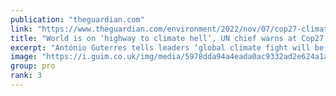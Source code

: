 ```yaml
---
publication: "theguardian.com"
link: "https://www.theguardian.com/environment/2022/nov/07/cop27-climate-summit-un-secretary-general-antonio-guterres"
title: "World is on ‘highway to climate hell’, UN chief warns at Cop27 summit"
excerpt: "António Guterres tells leaders ‘global climate fight will be won or lost in this crucial decade – on our watch’"
image: "https://i.guim.co.uk/img/media/5978dda94a4eada0ac9332ad2e624a1aa76e3793/2_59_1879_1128/master/1879.jpg?width=1200&height=630&quality=85&auto=format&fit=crop&overlay-align=bottom%2Cleft&overlay-width=100p&overlay-base64=L2ltZy9zdGF0aWMvb3ZlcmxheXMvdGctZGVmYXVsdC5wbmc&enable=upscale&s=83efdd4f596970c5af6bbc88936e66e2"
group: pro
rank: 3
---
```

